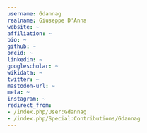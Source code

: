 ```yaml
---
username: Gdannag
realname: Giuseppe D'Anna
website: ~
affiliation: ~
bio: ~
github: ~
orcid: ~
linkedin: ~
googlescholar: ~
wikidata: ~
twitter: ~
mastodon-url: ~
meta: ~
instagram: ~
redirect_from:
- /index.php/User:Gdannag
- /index.php/Special:Contributions/Gdannag
---
```

